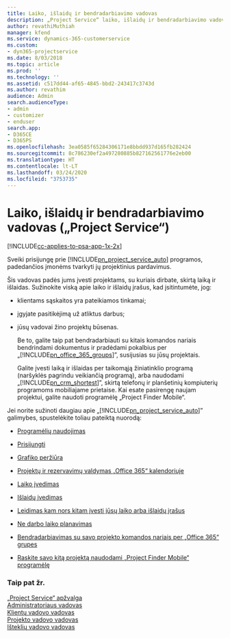 ```yaml
---
title: Laiko, išlaidų ir bendradarbiavimo vadovas
description: „Project Service“ laiko, išlaidų ir bendradarbiavimo vadovas
author: revathiMuthiah
manager: kfend
ms.service: dynamics-365-customerservice
ms.custom:
- dyn365-projectservice
ms.date: 8/03/2018
ms.topic: article
ms.prod: ''
ms.technology: ''
ms.assetid: c517dd44-af65-4845-bbd2-243417c3743d
ms.author: revathim
audience: Admin
search.audienceType:
- admin
- customizer
- enduser
search.app:
- D365CE
- D365PS
ms.openlocfilehash: 3ea0585f65284306171e8bbdd937d165fb282424
ms.sourcegitcommit: 8c786230ef2a497280885b827162561776e2eb00
ms.translationtype: HT
ms.contentlocale: lt-LT
ms.lasthandoff: 03/24/2020
ms.locfileid: "3753735"
---
```

# <a name="time-expense-and-collaboration-guide-project-service"></a>Laiko, išlaidų ir bendradarbiavimo vadovas („Project Service“)

[!INCLUDE[cc-applies-to-psa-app-1x-2x](../includes/cc-applies-to-psa-app-1x-2x.md)]

Sveiki prisijungę prie [!INCLUDE[pn_project_service_auto](../includes/pn-project-service-auto.md)] programos, padedančios įmonėms tvarkyti jų projektinius pardavimus. 
  
 Šis vadovas padės jums įvesti projektams, su kuriais dirbate, skirtą laiką ir išlaidas. Sužinokite viską apie laiko ir išlaidų įrašus, kad įsitintumėte, jog:  
  
- klientams sąskaitos yra pateikiamos tinkamai;  
  
- įgyjate pasitikėjimą už atliktus darbus;  
  
- jūsų vadovai žino projektų būsenas.  
  
  Be to, galite taip pat bendradarbiauti su kitais komandos nariais bendrindami dokumentus ir pradėdami pokalbius per „[!INCLUDE[pn_office_365_groups](../includes/pn-office-365-groups.md)]”, susijusias su jūsų projektais.  
  
  Galite įvesti laiką ir išlaidas per taikomąją žiniatinklio programą (naršyklės pagrindu veikiančią programą), arba naudodami „[!INCLUDE[pn_crm_shortest](../includes/pn-crm-shortest.md)]”, skirtą telefonų ir planšetinių kompiuterių programoms mobiliajame prietaise. Kai esate pasirengę naujam projektui, galite naudoti programėlę „Project Finder Mobile“.  
  
Jei norite sužinoti daugiau apie „[!INCLUDE[pn_project_service_auto](../includes/pn-project-service-auto.md)]” galimybes, spustelėkite toliau pateiktą nuorodą:  
  
-   [Programėlių naudojimas](../project-service/get-apps.md)  
  
-   [Prisijungti](../project-service/sign-in.md)  
  
-   [Grafiko peržiūra](../project-service/view-schedule.md)  
  
-   [Projektų ir rezervavimų valdymas „Office 365“ kalendoriuje](../project-service/manage-project-bookings-office-365-calendar.md)  
  
-   [Laiko įvedimas](../project-service/enter-time.md)  
  
-   [Išlaidų įvedimas](../project-service/enter-expenses.md)  
  
-   [Leidimas kam nors kitam įvesti jūsų laiko arba išlaidų įrašus](../project-service/allow-someone-else-enter-time-entry-expense.md)  
  
-   [Ne darbo laiko planavimas](../project-service/schedule-time-off.md)  
  
-   [Bendradarbiavimas su savo projekto komandos nariais per „Office 365“ grupes](../project-service/collaborate-project-team-members-office-365-groups.md)  
  
-   [Raskite savo kitą projektą naudodami „Project Finder Mobile“ programėlę](../project-service/find-next-project-finder-mobile-app.md)  
  
### <a name="see-also"></a>Taip pat žr.  
 [„Project Service“ apžvalga](../project-service/overview.md)   
 [Administratoriaus vadovas](../project-service/admin-guide.md)   
 [Klientų vadovo vadovas](../project-service/account-manager-guide.md)   
 [Projekto vadovo vadovas](../project-service/project-manager-guide.md)   
 [Išteklių vadovo vadovas](../project-service/resource-manager-guide.md)   
